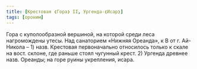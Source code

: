 ```yaml
---
title: [Крестовая ❮Гора❯ II, Ургенда-❮Исар❯]
tags: [ороним]
---
```


Гора с куполообразной вершиной, на которой среди леса нагромождены утесы. Над
санаторием «Нижняя Ореанда», к В от г. Ай-Никола – 1) назв. Крестовая
первоначально относилось только к скале на вост. склоне, где раньше стоял
чугунный крест. 2) Ургенда древнее назв. Ореанды; на горе руины укрепления,
исара.
